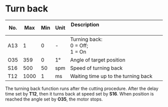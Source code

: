 # Turn back

| No. | Max | Min | Unit | Description &nbsp; &nbsp; &nbsp; &nbsp; &nbsp; &nbsp; &nbsp; &nbsp; &nbsp; &nbsp; &nbsp; &nbsp; &nbsp; &nbsp; &nbsp;&nbsp; &nbsp; &nbsp; &nbsp; &nbsp; &nbsp; &nbsp; &nbsp; &nbsp; &nbsp; &nbsp; &nbsp; &nbsp; &nbsp; &nbsp; &nbsp; &nbsp;&nbsp; &nbsp; &nbsp; &nbsp; &nbsp; |
| --- | --- | --- | --- | --- |
| A13 | 1 | 0 | - | Turning back:<br>0 = Off;<br>1 = On |
| O35 | 359 | 0 | 1° | Angle of target position |
| S16 | 500 | 50 | spm | Speed of turning back |
| T12 | 1000 | 1 | ms | Waiting time up to the turning back |

The turning back function runs after the cutting procedure. After the delay time set by **T12**, then it turns back at speed set by **S16**. When position is reached the angle set by **O35**, the motor stops.
